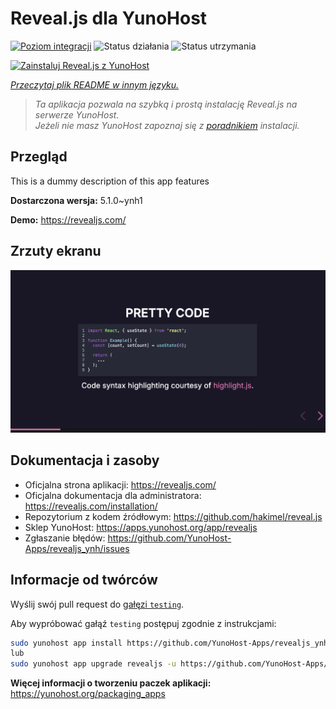 <!--
To README zostało automatycznie wygenerowane przez <https://github.com/YunoHost/apps/tree/master/tools/readme_generator>
Nie powinno być ono edytowane ręcznie.
-->

# Reveal.js dla YunoHost

[![Poziom integracji](https://apps.yunohost.org/badge/integration/revealjs)](https://ci-apps.yunohost.org/ci/apps/revealjs/)
![Status działania](https://apps.yunohost.org/badge/state/revealjs)
![Status utrzymania](https://apps.yunohost.org/badge/maintained/revealjs)

[![Zainstaluj Reveal.js z YunoHost](https://install-app.yunohost.org/install-with-yunohost.svg)](https://install-app.yunohost.org/?app=revealjs)

*[Przeczytaj plik README w innym języku.](./ALL_README.md)*

> *Ta aplikacja pozwala na szybką i prostą instalację Reveal.js na serwerze YunoHost.*  
> *Jeżeli nie masz YunoHost zapoznaj się z [poradnikiem](https://yunohost.org/install) instalacji.*

## Przegląd

This is a dummy description of this app features


**Dostarczona wersja:** 5.1.0~ynh1

**Demo:** <https://revealjs.com/>

## Zrzuty ekranu

![Zrzut ekranu z Reveal.js](./doc/screenshots/screenshot.png)

## Dokumentacja i zasoby

- Oficjalna strona aplikacji: <https://revealjs.com/>
- Oficjalna dokumentacja dla administratora: <https://revealjs.com/installation/>
- Repozytorium z kodem źródłowym: <https://github.com/hakimel/reveal.js>
- Sklep YunoHost: <https://apps.yunohost.org/app/revealjs>
- Zgłaszanie błędów: <https://github.com/YunoHost-Apps/revealjs_ynh/issues>

## Informacje od twórców

Wyślij swój pull request do [gałęzi `testing`](https://github.com/YunoHost-Apps/revealjs_ynh/tree/testing).

Aby wypróbować gałąź `testing` postępuj zgodnie z instrukcjami:

```bash
sudo yunohost app install https://github.com/YunoHost-Apps/revealjs_ynh/tree/testing --debug
lub
sudo yunohost app upgrade revealjs -u https://github.com/YunoHost-Apps/revealjs_ynh/tree/testing --debug
```

**Więcej informacji o tworzeniu paczek aplikacji:** <https://yunohost.org/packaging_apps>
